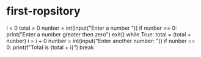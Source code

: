 # first-ropsitory
i = 0
total = 0
nunber = int(input("Enter a number "))
if nunber == 0:
    print("Enter a number greater then zero")
    exit()
while True:
    total = (total + nunber)
    i = i + 0
    nunber = int(input("Enter another number: "))
    if nunber == 0:
        print(f"Total is {total + i}")
        break
